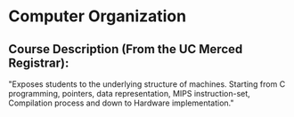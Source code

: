 # Computer Organization
## Course Description (From the UC Merced Registrar):
"Exposes students to the underlying structure of machines. Starting from C programming, pointers, data representation, MIPS instruction-set, Compilation process and down to Hardware implementation."
